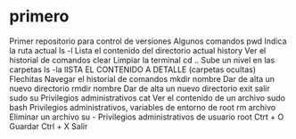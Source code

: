 # primero
Primer repositorio para control de versiones 
Algunos comandos 
pwd		Indica la ruta actual
ls -l	Lista el contenido del directorio actual
history	Ver el historial de comandos
clear	Limpiar la terminal
cd .. Sube un nivel en las carpetas
ls -la	lISTA EL CONTENIDO A DETALLE (carpetas ocultas)
Flechitas	Navegar el historial de comandos
mkdir nombre	Dar de alta un nuevo directorio
rmdir nombre	Dar de alta un nuevo directorio
exit	salir
sudo su 	Privilegios administrativos
cat	Ver el contenido de un archivo 
sudo bash	Privilegios administrativos, variables de entorno de root
rm archivo	Eliminar un archivo
su - Privilegios administrativos de usuario root
Ctrt + O	Guardar
Ctrl + X	Salir
